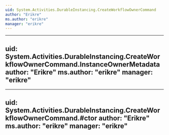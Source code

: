 ```yaml
---
uid: System.Activities.DurableInstancing.CreateWorkflowOwnerCommand
author: "Erikre"
ms.author: "erikre"
manager: "erikre"
---
```


---
uid: System.Activities.DurableInstancing.CreateWorkflowOwnerCommand.InstanceOwnerMetadata
author: "Erikre"
ms.author: "erikre"
manager: "erikre"
---

---
uid: System.Activities.DurableInstancing.CreateWorkflowOwnerCommand.#ctor
author: "Erikre"
ms.author: "erikre"
manager: "erikre"
---
